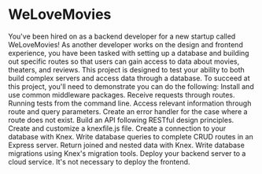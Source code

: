 # WeLoveMovies
You've been hired on as a backend developer for a new startup called WeLoveMovies! As another developer works on the design and frontend experience, you have been tasked with setting up a database and building out specific routes so that users can gain access to data about movies, theaters, and reviews.
This project is designed to test your ability to both build complex servers and access data through a database. To succeed at this project, you'll need to demonstrate you can do the following:
Install and use common middleware packages. Receive requests through routes. Running tests from the command line. Access relevant information through route and query parameters. Create an error handler for the case where a route does not exist. Build an API following RESTful design principles. Create and customize a knexfile.js file. Create a connection to your database with Knex. Write database queries to complete CRUD routes in an Express server. Return joined and nested data with Knex. Write database migrations using Knex's migration tools. Deploy your backend server to a cloud service. It's not necessary to deploy the frontend.
